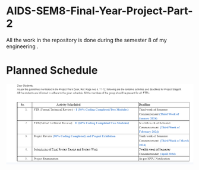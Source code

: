 # AIDS-SEM8-Final-Year-Project-Part-2
All the work in the repository is done during the semester 8 of my engineering .

# Planned Schedule
![Logo](https://github.com/yashraj9011/AIDS-SEM-8-Final-Year-Project-Part-2/blob/main/Images/Screenshot%202024-01-05%20043002.png)

